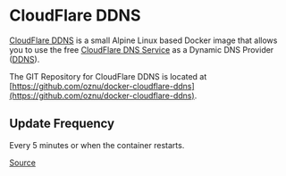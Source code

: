 # CloudFlare DDNS

[CloudFlare DDNS](https://hub.docker.com/r/oznu/cloudflare-ddns/) is a small Alpine Linux based Docker image that allows you to use the free [CloudFlare DNS Service](https://www.cloudflare.com/dns/) as a Dynamic DNS Provider ([DDNS](https://en.wikipedia.org/wiki/Dynamic_DNS)).

The GIT Repository for CloudFlare DDNS is located at [https://github.com/oznu/docker-cloudflare-ddns](https://github.com/oznu/docker-cloudflare-ddns).


## Update Frequency

Every 5 minutes or when the container restarts.

[Source](https://github.com/oznu/docker-cloudflare-ddns/issues/11)
